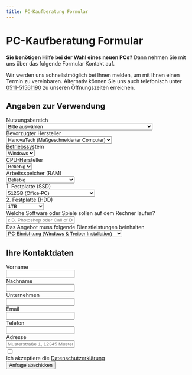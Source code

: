 ```yaml
---
title: PC-Kaufberatung Formular
---
```


# PC-Kaufberatung Formular

**Sie benötigen Hilfe bei der Wahl eines neuen PCs?** Dann nehmen Sie mit uns über das folgende Formular Kontakt auf.

Wir werden uns schnellstmöglich bei Ihnen melden, um mit Ihnen einen Termin zu vereinbaren. Alternativ können Sie uns auch telefonisch unter [0511-51561190](tel:051151561190) zu unseren Öffnungszeiten erreichen.

<div class="not-prose max-w-2xl mx-auto mt-16 bg-gray-50 p-3 sm:p-6 border rounded-lg shadow-lg">
  <form name="repair-pc-kaufen" method="POST" action="/repair/kontakt/success/" netlify>
    <input type="hidden" name="subject" value="Kaufberatung - {{firstname}} {{lastname}}" />
    <div class="grid grid-cols-1 gap-y-6 gap-x-8 sm:grid-cols-2">
      <h2 class="sm:col-span-2 text-2xl text-gray-900 font-bold mb-0">Angaben zur Verwendung</h2>
      <div class="sm:col-span-2">
        <label for="usecases" class="block text-sm font-semibold leading-6 text-gray-900">Nutzungsbereich</label>
        <div class="mt-2.5">
          <select name="usecases" id="usecases" required="required" class="block w-full rounded-md border-0 py-2 px-3.5 text-sm leading-6 text-gray-900 shadow-sm ring-1 ring-inset ring-gray-300 placeholder:text-gray-400 focus:ring-2 focus:ring-inset focus:ring-blue-600">
            <option value="bitte-auswaehlen" selected="selected">Bitte auswählen </option>
            <option value="privat-office-office-internet-and-leichte-apps-or-ab-400eur">Privat-Office (Office, Internet &amp; leichte Apps) | ab 400€</option>
            <option value="gaming-leistungsintensive-spiele-or-ab-800eur">Gaming (Leistungsintensive Spiele) | ab 800€</option>
            <option value="business-basics-office-internet-and-leichte-apps-or-ab-700eur">Business-Basics (Office, Internet &amp; leichte Apps) | ab 700€</option>
            <option value="business-premium-leistungsintensive-programme-or-ab-1000eur">Business-Premium (Leistungsintensive Programme) | ab 1000€</option>
          </select>
        </div>
      </div>
      <div class="sm:col-span-2">
        <label for="manufacturer" class="block text-sm font-semibold leading-6 text-gray-900">Bevorzugter Hersteller</label>
        <div class="mt-2.5">
          <select name="manufacturer" id="manufacturer" required="required" class="block w-full rounded-md border-0 py-2 px-3.5 text-sm leading-6 text-gray-900 shadow-sm ring-1 ring-inset ring-gray-300 placeholder:text-gray-400 focus:ring-2 focus:ring-inset focus:ring-blue-600">
            <option value="beliebig">Beliebig</option>
            <option value="acer">Acer</option>
            <option value="alienware">Alienware</option>
            <option value="apple">Apple</option>
            <option value="asus">Asus</option>
            <option value="csl">CSL</option>
            <option value="dell">Dell</option>
            <option value="fujitsu">Fujitsu</option>
            <option value="hanovatech-massgeschneiderter-computer" selected="selected">HanovaTech (Maßgeschneiderter Computer)</option>
            <option value="hp">HP</option>
            <option value="lenovo">Lenovo</option>
            <option value="msi">MSI</option>
            <option value="toshiba">Toshiba</option>
            <option value="wortmann-ag-terra">Wortmann AG (Terra)</option>
          </select>
        </div>
      </div>
      <div class="sm:col-span-2">
        <label for="os" class="block text-sm font-semibold leading-6 text-gray-900">Betriebssystem</label>
        <div class="mt-2.5">
          <select name="os" id="os" required="required" class="block w-full rounded-md border-0 py-2 px-3.5 text-sm leading-6 text-gray-900 shadow-sm ring-1 ring-inset ring-gray-300 placeholder:text-gray-400 focus:ring-2 focus:ring-inset focus:ring-blue-600">
            <option value="windows" selected="selected">Windows</option>
            <option value="linux">Linux</option>
          </select>
        </div>
      </div>
      <div class="sm:col-span-1">
        <label for="cpu-manufacturer" class="block text-sm font-semibold leading-6 text-gray-900">CPU-Hersteller</label>
        <div class="mt-2.5">
          <select name="cpu-manufacturer" id="cpu-manufacturer" required="required" class="block w-full rounded-md border-0 py-2 px-3.5 text-sm leading-6 text-gray-900 shadow-sm ring-1 ring-inset ring-gray-300 placeholder:text-gray-400 focus:ring-2 focus:ring-inset focus:ring-blue-600">
            <option value="beliebig" selected="selected">Beliebig</option>
            <option value="intel">Intel</option>
            <option value="amd">AMD</option>
          </select>
        </div>
      </div>
      <div class="sm:col-span-1">
        <label for="ram" class="block text-sm font-semibold leading-6 text-gray-900">Arbeitsspeicher (RAM)</label>
        <div class="mt-2.5">
          <select name="ram" id="ram" required="required" class="block w-full rounded-md border-0 py-2 px-3.5 text-sm leading-6 text-gray-900 shadow-sm ring-1 ring-inset ring-gray-300 placeholder:text-gray-400 focus:ring-2 focus:ring-inset focus:ring-blue-600">
            <option value="beliebig" selected="selected">Beliebig</option>
            <option value="8gb-office-pc">8GB (Office-PC)</option>
            <option value="16gb-hochleistung-pc">16GB (Hochleistung-PC)</option>
            <option value="32gb-hochleistung-pc">32GB (Hochleistung-PC)</option>
            <option value="64gb-sehr-hohe-leistung">64GB (Sehr hohe Leistung)</option>
          </select>
        </div>
      </div>
      <div class="sm:col-span-1">
        <label for="disk-1" class="block text-sm font-semibold leading-6 text-gray-900">1. Festplatte (SSD)</label>
        <div class="mt-2.5">
          <select name="disk-1" id="disk-1" required="required" class="block w-full rounded-md border-0 py-2 px-3.5 text-sm leading-6 text-gray-900 shadow-sm ring-1 ring-inset ring-gray-300 placeholder:text-gray-400 focus:ring-2 focus:ring-inset focus:ring-blue-600">
            <option value="512gb-office-pc" selected="selected">512GB (Office-PC)</option>
            <option value="1tb-hohe-kapazitaet-ist-wichtig">1TB (hohe Kapazität ist wichtig)</option>
            <option value="2tb-sehr-hohe-kapazitaet-ist-wichtig">2TB (sehr hohe Kapazität ist wichtig)</option>
          </select>
        </div>
      </div>
      <div class="sm:col-span-1">
        <label for="disk-2" class="block text-sm font-semibold leading-6 text-gray-900">2. Festplatte (HDD)</label>
        <div class="mt-2.5">
          <select name="disk-2" id="disk-2" required="required" class="block w-full rounded-md border-0 py-2 px-3.5 text-sm leading-6 text-gray-900 shadow-sm ring-1 ring-inset ring-gray-300 placeholder:text-gray-400 focus:ring-2 focus:ring-inset focus:ring-blue-600">
            <option value="nicht-relevant">nicht relevant</option>
            <option value="1tb" selected="selected">1TB </option>
            <option value="2tb">2TB </option>
            <option value="4tb">4TB</option>
            <option value="8tb">8TB</option>
          </select>
        </div>
      </div>
      <div class="sm:col-span-2">
        <label for="software" class="block text-sm font-semibold leading-6 text-gray-900">Welche Software oder Spiele sollen auf dem Rechner laufen?</label>
        <div class="mt-2.5">
          <input type="text" name="software" id="software" placeholder="z.B. Photoshop oder Call of Duty Warzone" class="block w-full rounded-md border-0 py-2 px-3.5 text-sm leading-6 text-gray-900 shadow-sm ring-1 ring-inset ring-gray-300 placeholder:text-gray-400 focus:ring-2 focus:ring-inset focus:ring-blue-600">
        </div>
      </div>
      <div class="sm:col-span-2">
        <label for="service" class="block text-sm font-semibold leading-6 text-gray-900">Das Angebot muss folgende Dienstleistungen beinhalten</label>
        <div class="mt-2.5">
          <select name="service" id="service" required="required" class="block w-full rounded-md border-0 py-2 px-3.5 text-sm leading-6 text-gray-900 shadow-sm ring-1 ring-inset ring-gray-300 placeholder:text-gray-400 focus:ring-2 focus:ring-inset focus:ring-blue-600">
            <option value="keine">Keine</option>
            <option value="pc-einrichtung-windows-and-treiber-installation" selected="selected">PC-Einrichtung (Windows &amp; Treiber Installation)</option>
            <option value="datenuebertragung">Datenübertragung</option>
            <option value="pc-einrichtung-software-installation">PC-Einrichtung + Software Installation</option>
            <option value="pc-einrichtung-datenuebertragung">PC-Einrichtung + Datenübertragung </option>
            <option value="plug-and-play-beinhalte-alle-o-g-dienstleistungen">Plug &amp; Play (beinhalte alle o. g. Dienstleistungen)</option>
          </select>
        </div>
      </div>
      <h2 class="sm:col-span-2 text-2xl text-gray-900 font-bold mb-0 mt-6">Ihre Kontaktdaten</h2>
      <div>
        <label for="firstname" class="block text-sm font-semibold leading-6 text-gray-900">Vorname</label>
        <div class="mt-2.5">
          <input type="text" name="first-name" id="first-name" required autocomplete="given-name" class="block w-full rounded-md border-0 py-2 px-3.5 text-sm leading-6 text-gray-900 shadow-sm ring-1 ring-inset ring-gray-300 placeholder:text-gray-400 focus:ring-2 focus:ring-inset focus:ring-blue-600">
        </div>
      </div>
      <div>
        <label for="lastname" class="block text-sm font-semibold leading-6 text-gray-900">Nachname</label>
        <div class="mt-2.5">
          <input type="text" name="last-name" id="last-name" required autocomplete="family-name" class="block w-full rounded-md border-0 py-2 px-3.5 text-sm leading-6 text-gray-900 shadow-sm ring-1 ring-inset ring-gray-300 placeholder:text-gray-400 focus:ring-2 focus:ring-inset focus:ring-blue-600">
        </div>
      </div>
      <div class="sm:col-span-2">
        <label for="company" class="block text-sm font-semibold leading-6 text-gray-900">Unternehmen</label>
        <div class="mt-2.5">
          <input type="text" name="company" id="company" autocomplete="organization" class="block w-full rounded-md border-0 py-2 px-3.5 text-sm leading-6 text-gray-900 shadow-sm ring-1 ring-inset ring-gray-300 placeholder:text-gray-400 focus:ring-2 focus:ring-inset focus:ring-blue-600">
        </div>
      </div>
      <div class="sm:col-span-2">
        <label for="email" class="block text-sm font-semibold leading-6 text-gray-900">Email</label>
        <div class="mt-2.5">
          <input type="email" name="email" id="email" required autocomplete="email" class="block w-full rounded-md border-0 py-2 px-3.5 text-sm leading-6 text-gray-900 shadow-sm ring-1 ring-inset ring-gray-300 placeholder:text-gray-400 focus:ring-2 focus:ring-inset focus:ring-blue-600">
        </div>
      </div>
      <div class="sm:col-span-2">
        <label for="phone-number" class="block text-sm font-semibold leading-6 text-gray-900">Telefon</label>
        <div class="relative mt-2.5">
          <input type="tel" name="phone-number" id="phone-number" autocomplete="tel" class="block w-full rounded-md border-0 py-2 px-3.5 text-sm leading-6 text-gray-900 shadow-sm ring-1 ring-inset ring-gray-300 placeholder:text-gray-400 focus:ring-2 focus:ring-inset focus:ring-blue-600">
        </div>
      </div>
      <div class="sm:col-span-2">
        <label for="address" class="block text-sm font-semibold leading-6 text-gray-900">Adresse</label>
        <div class="relative mt-2.5">
          <input type="text" name="address" id="address" autocomplete="tel" class="block w-full rounded-md border-0 py-2 px-3.5 text-sm leading-6 text-gray-900 shadow-sm ring-1 ring-inset ring-gray-300 placeholder:text-gray-400 focus:ring-2 focus:ring-inset focus:ring-blue-600" placeholder="Musterstraße 1, 12345 Musterort">
        </div>
      </div>
      <div class="flex gap-x-4 sm:col-span-2">
        <div class="flex h-6 items-center">
          <input type="checkbox" name="privacy" class="rounded-md" required />
        </div>
        <label class="text-sm leading-6 text-gray-600" id="switch-1-label">
          Ich akzeptiere die 
          <a href="/datenschutz" class="font-semibold text-blue-600">Datenschutzerklärung</a>
        </label>
      </div>
    </div>
    <div class="mt-10">
      <button type="submit" class="block w-full rounded-md bg-blue-600 px-3.5 py-2.5 text-center text-sm font-semibold text-white shadow-sm hover:bg-blue-500 focus-visible:outline focus-visible:outline-2 focus-visible:outline-offset-2 focus-visible:outline-blue-600 duration-200">
        Anfrage abschicken
      </button>
    </div>
  </form>
</div>